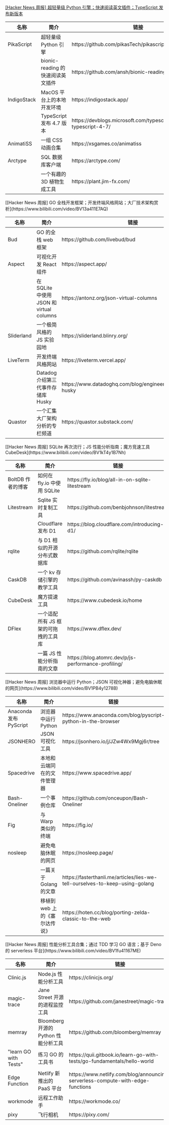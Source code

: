 [[Hacker News 周报] 超轻量级 Python 引擎；快速阅读英文插件；TypeScript
发布新版本](https://www.bilibili.com/video/BV1pY4y1z7Vx)
<table>
  <theader>
    <th>名称</th>
    <th>简介</th>
    <th>链接</th>
  </theader>
  <tbody>
    <tr>
      <td>PikaScript</td>
      <td>超轻量级 Python 引擎</td>
      <td>https://github.com/pikasTech/pikascript</td>
    </tr><tr>
      <td></td>
      <td>bionic-reading 的快速阅读英文插件</td>
      <td>https://github.com/ansh/bionic-reading</td>
    </tr><tr>
      <td>IndigoStack</td>
      <td>MacOS 平台上的本地开发环境</td>
      <td>https://indigostack.app/</td>
    </tr><tr>
      <td></td>
      <td>TypeScript 发布 4.7 版本</td>
      <td>https://devblogs.microsoft.com/typescript/announcing-typescript-4-7/</td>
    </tr><tr>
      <td>AnimatiSS</td>
      <td>一组 CSS 动画合集</td>
      <td>https://xsgames.co/animatiss</td>
    </tr><tr>
      <td>Arctype</td>
      <td>SQL 数据库客户端</td>
      <td>https://arctype.com/</td>
    </tr><tr>
      <td></td>
      <td>一个有趣的 3D 植物生成工具</td>
      <td>https://plant.jim-fx.com/</td>
    </tr>
  </tbody>
</table>
[[Hacker News 周报] GO
全栈开发框架；开发终端风格网站；大厂技术架构赏析](https://www.bilibili.com/video/BV13a411E7AQ)
<table>
  <theader>
    <th>名称</th>
    <th>简介</th>
    <th>链接</th>
  </theader>
  <tbody>
    <tr>
      <td>Bud</td>
      <td>GO 的全栈 web 框架</td>
      <td>https://github.com/livebud/bud</td>
    </tr><tr>
      <td>Aspect</td>
      <td>可视化开发 React 组件</td>
      <td>https://aspect.app/</td>
    </tr><tr>
      <td></td>
      <td>在 SQLite 中使用 JSON 和 virtual columns</td>
      <td>https://antonz.org/json-virtual-columns</td>
    </tr><tr>
      <td>Sliderland</td>
      <td>一个极简风格的 JS 实验园地</td>
      <td>https://sliderland.blinry.org/</td>
    </tr><tr>
      <td>LiveTerm</td>
      <td>开发终端风格网站</td>
      <td>https://liveterm.vercel.app/</td>
    </tr><tr>
      <td></td>
      <td>Datadog 介绍第三代事件存储库 Husky</td>
      <td>https://www.datadoghq.com/blog/engineering/introducing-husky</td>
    </tr><tr>
      <td>Quastor</td>
      <td>一个汇集大厂架构分析的专栏频道</td>
      <td>https://quastor.substack.com/</td>
    </tr>
  </tbody>
</table>
[[Hacker News 周报] SQLite 再次流行；JS 性能分析指南；魔方竞速工具
CubeDesk](https://www.bilibili.com/video/BV1kT4y1B7Nh)
<table>
  <theader>
    <th>名称</th>
    <th>简介</th>
    <th>链接</th>
  </theader>
  <tbody>
    <tr>
      <td>BoltDB 作者的博客</td>
      <td>如何在 fly.io 中使用 SQLite</td>
      <td>https://fly.io/blog/all-in-on-sqlite-litestream</td>
    </tr><tr>
      <td>Litestream</td>
      <td>Sqlite 实时复制工具</td>
      <td>https://github.com/benbjohnson/litestream</td>
    </tr><tr>
      <td></td>
      <td>Cloudflare 发布 D1</td>
      <td>https://blog.cloudflare.com/introducing-d1/</td>
    </tr><tr>
      <td>rqlite</td>
      <td>与 D1 相似的开源分布式数据库</td>
      <td>https://github.com/rqlite/rqlite</td>
    </tr><tr>
      <td>CaskDB</td>
      <td>一个 kv 存储引擎的教学工具</td>
      <td>https://github.com/avinassh/py-caskdb</td>
    </tr><tr>
      <td>CubeDesk</td>
      <td>魔方提速工具</td>
      <td>https://www.cubedesk.io/home</td>
    </tr><tr>
      <td>DFlex</td>
      <td>一个适配所有 JS 框架的可拖拽的工具库</td>
      <td>https://www.dflex.dev/</td>
    </tr><tr>
      <td></td>
      <td>一篇 JS 性能分析指南的文章</td>
      <td>https://blog.atomrc.dev/p/js-performance-profiling/</td>
    </tr>
  </tbody>
</table>
[[Hacker News 周报] 浏览器中运行 Python；JSON
可视化神器；避免电脑休眠的网页](https://www.bilibili.com/video/BV1PB4y1278B)
<table>
  <theader>
    <th>名称</th>
    <th>简介</th>
    <th>链接</th>
  </theader>
  <tbody>
    <tr>
      <td>Anaconda 发布 PyScript</td>
      <td>浏览器中运行 Python</td>
      <td>https://www.anaconda.com/blog/pyscript-python-in-the-browser</td>
    </tr><tr>
      <td>JSONHERO</td>
      <td>JSON 可视化工具</td>
      <td>https://jsonhero.io/j/JZw4Wx9Mgj6r/tree</td>
    </tr><tr>
      <td>Spacedrive</td>
      <td>本地和云端同在的文件管理器</td>
      <td>https://www.spacedrive.app/</td>
    </tr><tr>
      <td>Bash-Oneliner</td>
      <td>一个事例仓库</td>
      <td>https://github.com/onceupon/Bash-Oneliner</td>
    </tr><tr>
      <td>Fig</td>
      <td>与 Warp 类似的终端</td>
      <td>https://fig.io/</td>
    </tr><tr>
      <td>nosleep</td>
      <td>避免电脑休眠的网页</td>
      <td>https://nosleep.page/</td>
    </tr><tr>
      <td></td>
      <td>一篇关于 Golang 的文章</td>
      <td>https://fasterthanli.me/articles/lies-we-tell-ourselves-to-keep-using-golang</td>
    </tr><tr>
      <td></td>
      <td>移植到 web 上的《塞尔达传说》</td>
      <td>https://hoten.cc/blog/porting-zelda-classic-to-the-web</td>
    </tr>
  </tbody>
</table>
[[Hacker News 周报] 性能分析工具合集；通过 TDD 学习 GO 语言；基于 Deno 的 serverless
平台](https://www.bilibili.com/video/BV1fu41167ME)
<table>
  <theader>
    <th>名称</th>
    <th>简介</th>
    <th>链接</th>
  </theader>
  <tbody>
    <tr>
      <td>Clinic.js</td>
      <td>Node.js 性能分析工具</td>
      <td>https://clinicjs.org/</td>
    </tr><tr>
      <td>magic-trace</td>
      <td>Jane Street 开源的进程监控工具</td>
      <td>https://github.com/janestreet/magic-trace</td>
    </tr><tr>
      <td>memray</td>
      <td>Bloomberg 开源的 Python 性能分析工具</td>
      <td>https://github.com/bloomberg/memray</td>
    </tr><tr>
      <td>"learn GO with Tests"</td>
      <td>练习 GO 的工具书</td>
      <td>https://quii.gitbook.io/learn-go-with-tests/go-fundamentals/hello-world</td>
    </tr><tr>
      <td>Edge Function</td>
      <td>Netlify 新推出的 PaaS 平台</td>
      <td>https://www.netlify.com/blog/announcing-serverless-compute-with-edge-functions</td>
    </tr><tr>
      <td>workmode</td>
      <td>远程工作助手</td>
      <td>https://workmode.co/</td>
    </tr><tr>
      <td>pixy</td>
      <td>飞行相机</td>
      <td>https://pixy.com/</td>
    </tr>
  </tbody>
</table>